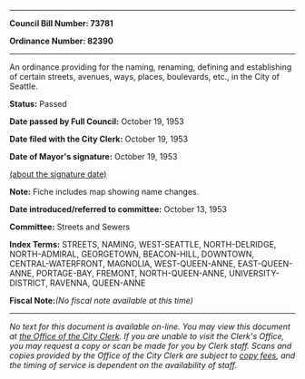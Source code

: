 

********

**Council Bill Number: 73781**
   
**Ordinance Number: 82390**
********

 An ordinance providing for the naming, renaming, defining and establishing of certain streets, avenues, ways, places, boulevards, etc., in the City of Seattle.

**Status:** Passed
   
**Date passed by Full Council:** October 19, 1953
   
**Date filed with the City Clerk:** October 19, 1953
   
**Date of Mayor's signature:** October 19, 1953
   
[(about the signature date)](/~public/approvaldate.htm)
   
   
**Note:** Fiche includes map showing name changes.

   
**Date introduced/referred to committee:** October 13, 1953
   
**Committee:** Streets and Sewers
   
   
**Index Terms:** STREETS, NAMING, WEST-SEATTLE, NORTH-DELRIDGE, NORTH-ADMIRAL, GEORGETOWN, BEACON-HILL, DOWNTOWN, CENTRAL-WATERFRONT, MAGNOLIA, WEST-QUEEN-ANNE, EAST-QUEEN-ANNE, PORTAGE-BAY, FREMONT, NORTH-QUEEN-ANNE, UNIVERSITY-DISTRICT, RAVENNA, QUEEN-ANNE

**Fiscal Note:**_(No fiscal note available at this time)_
********

_No text for this document is available on-line. You may view this document at [the Office of the City Clerk](http://www.seattle.gov/leg/clerk/contactUs.htm). If you are unable to visit the Clerk's Office, you may request a copy or scan be made for you by Clerk staff. Scans and copies provided by the Office of the City Clerk are subject to [copy fees](http://clerk.seattle.gov/~public/clerkfees.htm), and the timing of service is dependent on the availability of staff._

